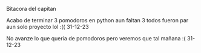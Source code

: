 Bitacora del capitan

Acabo de terminar 3 pomodoros en python aun faltan 3 todos fueron par aun solo proyecto lol :(( 31-12-23

No avanze lo que queria de pomodoros pero veremos que tal mañana :( 31-12-23
